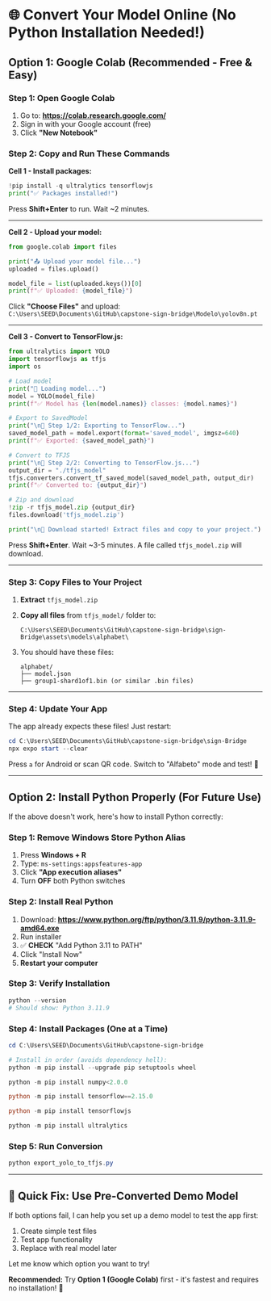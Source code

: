 # 🌐 Convert Your Model Online (No Python Installation Needed!)

## Option 1: Google Colab (Recommended - Free & Easy)

### Step 1: Open Google Colab
1. Go to: **https://colab.research.google.com/**
2. Sign in with your Google account (free)
3. Click **"New Notebook"**

### Step 2: Copy and Run These Commands

**Cell 1 - Install packages:**
```python
!pip install -q ultralytics tensorflowjs
print("✅ Packages installed!")
```
Press **Shift+Enter** to run. Wait ~2 minutes.

---

**Cell 2 - Upload your model:**
```python
from google.colab import files

print("📤 Upload your model file...")
uploaded = files.upload()

model_file = list(uploaded.keys())[0]
print(f"✅ Uploaded: {model_file}")
```
Click **"Choose Files"** and upload:
`C:\Users\SEED\Documents\GitHub\capstone-sign-bridge\Modelo\yolov8n.pt`

---

**Cell 3 - Convert to TensorFlow.js:**
```python
from ultralytics import YOLO
import tensorflowjs as tfjs
import os

# Load model
print("🔄 Loading model...")
model = YOLO(model_file)
print(f"✅ Model has {len(model.names)} classes: {model.names}")

# Export to SavedModel
print("\n🔄 Step 1/2: Exporting to TensorFlow...")
saved_model_path = model.export(format='saved_model', imgsz=640)
print(f"✅ Exported: {saved_model_path}")

# Convert to TFJS
print("\n🔄 Step 2/2: Converting to TensorFlow.js...")
output_dir = "./tfjs_model"
tfjs.converters.convert_tf_saved_model(saved_model_path, output_dir)
print(f"✅ Converted to: {output_dir}")

# Zip and download
!zip -r tfjs_model.zip {output_dir}
files.download('tfjs_model.zip')

print("\n🎉 Download started! Extract files and copy to your project.")
```

Press **Shift+Enter**. Wait ~3-5 minutes. A file called `tfjs_model.zip` will download.

---

### Step 3: Copy Files to Your Project

1. **Extract** `tfjs_model.zip`
2. **Copy all files** from `tfjs_model/` folder to:
   ```
   C:\Users\SEED\Documents\GitHub\capstone-sign-bridge\sign-Bridge\assets\models\alphabet\
   ```

3. You should have these files:
   ```
   alphabet/
   ├── model.json
   ├── group1-shard1of1.bin (or similar .bin files)
   ```

---

### Step 4: Update Your App

The app already expects these files! Just restart:

```powershell
cd C:\Users\SEED\Documents\GitHub\capstone-sign-bridge\sign-Bridge
npx expo start --clear
```

Press `a` for Android or scan QR code. Switch to "Alfabeto" mode and test! 🎯

---

## Option 2: Install Python Properly (For Future Use)

If the above doesn't work, here's how to install Python correctly:

### Step 1: Remove Windows Store Python Alias
1. Press **Windows + R**
2. Type: `ms-settings:appsfeatures-app`
3. Click **"App execution aliases"**
4. Turn **OFF** both Python switches

### Step 2: Install Real Python
1. Download: **https://www.python.org/ftp/python/3.11.9/python-3.11.9-amd64.exe**
2. Run installer
3. ✅ **CHECK** "Add Python 3.11 to PATH"
4. Click "Install Now"
5. **Restart your computer**

### Step 3: Verify Installation
```powershell
python --version
# Should show: Python 3.11.9
```

### Step 4: Install Packages (One at a Time)
```powershell
cd C:\Users\SEED\Documents\GitHub\capstone-sign-bridge

# Install in order (avoids dependency hell):
python -m pip install --upgrade pip setuptools wheel

python -m pip install numpy<2.0.0

python -m pip install tensorflow==2.15.0

python -m pip install tensorflowjs

python -m pip install ultralytics
```

### Step 5: Run Conversion
```powershell
python export_yolo_to_tfjs.py
```

---

## 🚨 Quick Fix: Use Pre-Converted Demo Model

If both options fail, I can help you set up a demo model to test the app first:

1. Create simple test files
2. Test app functionality
3. Replace with real model later

Let me know which option you want to try! 

**Recommended:** Try **Option 1 (Google Colab)** first - it's fastest and requires no installation! 🚀
